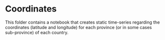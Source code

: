# Coordinates

This folder contains a notebook that creates static time-series regarding the coordinates (latitude and longitude) for each province (or in some cases sub-province) of each country.

